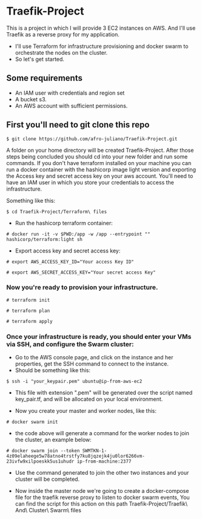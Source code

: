 # Traefik-Project
This is a project in which I will provide 3 EC2 instances on AWS. And I'll use Traefik as a reverse proxy for my application.

* I'll use Terraform for infrastructure provisioning and docker swarm to orchestrate the nodes on the cluster.
* So let's get started.

## Some requirements
* An IAM user with credentials and region set
* A bucket s3.
* An AWS account with sufficient permissions.

## First you'll need to git clone this repo 
  ```
  $ git clone https://github.com/afro-juliano/Traefik-Project.git
  ```

  A folder on your home directory will be created Traefik-Project.
  After those steps being concluded you should cd into your new folder and run some commands. If you don't have terraform
  installed on your machine you can run a docker container with the hashicorp image light version and exporting the Access key
  and secret access key on your aws account. You'll need to have an IAM user in which you store your credentials to access the infrastructure.

  Something like this:
  ```
  $ cd Traefik-Project/Terraform\ files
  ```
  * Run the hashicorp terraform container:
  ```
  # docker run -it -v $PWD:/app -w /app --entrypoint "" hashicorp/terraform:light sh
  ```
  * Export access key and secret access key:
  ```
  # export AWS_ACCESS_KEY_ID="Your access Key ID"
  ```
  ```
  # export AWS_SECRET_ACCESS_KEY="Your secret access Key"
  ```
### Now you're ready to provision your infrastructure.

  ```
  # terraform init
  ```
  ```
  # terraform plan
  ```
  ```
  # terraform apply
  ```

### Once your infrastructure is ready, you should enter your VMs via SSH, and configure the Swarm cluster:
  * Go to the AWS console page, and click on the instance and her properties, get the SSH command to connect to the instance.
  * Should be something like this:
  ```
  $ ssh -i "your_keypair.pem" ubuntu@ip-from-aws-ec2
  ```
  * This file with extension ".pem" will be generated over the script named key_pair.tf, 
    and will be allocated on your local environment.

  * Now you create your master and worker nodes, like this:
  ```
  # docker swarm init
  ```
  * the code above will generate a command for the worker nodes to join the cluster, an example below:
  ```
  # docker swarm join --token SWMTKN-1-4z09elaheege5w78atno4trstfy7ku8jqzejk4ju0lor6266vm-23ivfw9xilpoeskk5us1uhudr ip-from-machine:2377
  ```
  * Use the command generated to join the other two instances and your cluster will be completed.

  * Now inside the master node we're going to create a docker-compose file for the traefik reverse proxy to listen to docker swarm events,
    You can find the script for this action on this path Traefik-Project/Traefik\ And\ Cluster\ Swarm\ files
